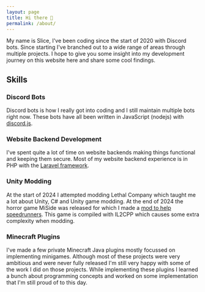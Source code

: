 ```yaml
---
layout: page
title: Hi there 👋
permalink: /about/
---
```


My name is Slice, I've been coding since the start of 2020 with Discord bots.
Since starting I've branched out to a wide range of areas through multiple projects.
I hope to give you some insight into my development journey on this website here and share some cool findings.

## Skills
### Discord Bots
Discord bots is how I really got into coding and I still maintain multiple bots right now.
These bots have all been written in JavaScript (nodejs) with [discord.js](https://www.npmjs.com/package/discord.js).

### Website Backend Development
I've spent quite a lot of time on website backends making things functional and keeping them secure.
Most of my website backend experience is in PHP with the [Laravel framework](https://laravel.com/).

### Unity Modding
At the start of 2024 I attempted modding Lethal Company which taught me a lot about Unity, C# and Unity game modding.
At the end of 2024 the horror game MiSide was released for which I made a [mod to help speedrunners](https://github.com/SliceCraft/MiSideSpeedrunMod/).
This game is compiled with IL2CPP which causes some extra complexity when modding.

### Minecraft Plugins
I've made a few private Minecraft Java plugins mostly focussed on implementing minigames.
Although most of these projects were very ambitious and were never fully released I'm still very happy with some of the work I did on those projects.
While implementing these plugins I learned a bunch about programming concepts and worked on some implementation that I'm still proud of to this day.